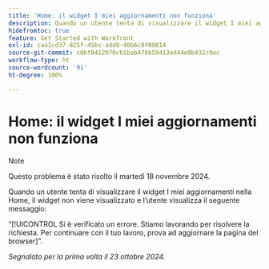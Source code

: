 ```yaml
---
title: 'Home: il widget I miei aggiornamenti non funziona'
description: Quando un utente tenta di visualizzare il widget I miei aggiornamenti nella Home, il widget non viene visualizzato e l’utente visualizza un messaggio.
hidefromtoc: true
feature: Get Started with Workfront
exl-id: caa1cd37-825f-45bc-add8-48b6c0f09814
source-git-commit: c0bf0412970cb1bab476b59413ed44e0b432c9ec
workflow-type: ht
source-wordcount: '91'
ht-degree: 100%

---
```


# Home: il widget I miei aggiornamenti non funziona

>[!NOTE]
>
>Questo problema è stato risolto il martedì 18 novembre 2024.

Quando un utente tenta di visualizzare il widget I miei aggiornamenti nella Home, il widget non viene visualizzato e l’utente visualizza il seguente messaggio:

“[!UICONTROL Si è verificato un errore. Stiamo lavorando per risolvere la richiesta. Per continuare con il tuo lavoro, prova ad aggiornare la pagina del browser]”.

_Segnalato per la prima volta il 23 ottobre 2024._
